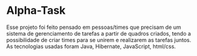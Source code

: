 # Alpha-Task
Esse projeto foi feito pensado em pessoas/times que precisam de um sistema de gerenciamento de tarefas a partir de quadros criados, tendo a possibilidade de criar times para se unirem e realizarem as tarefas juntos. As tecnologias usadas foram Java, Hibernate, JavaScript, html/css.



